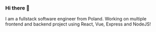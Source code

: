 ### Hi there 👋

I am a fullstack software engineer from Poland. Working on multiple frontend and backend project using React, Vue, Express and NodeJS!

